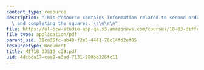```yaml
---
content_type: resource
description: "This resource contains information related to second order equations\
  \ and completing the squares. \r\n\r\n"
file: https://ol-ocw-studio-app-qa.s3.amazonaws.com/courses/18-03-differential-equations-spring-2010/4dcbda17caa8a3ad7131280bb326fc11_MIT18_03S10_c28.pdf
file_type: application/pdf
parent_uid: 31ca35fc-ab40-f2e5-4441-76c14fd2ef05
resourcetype: Document
title: MIT18_03S10_c28.pdf
uid: 4dcbda17-caa8-a3ad-7131-280bb326fc11
---
```

